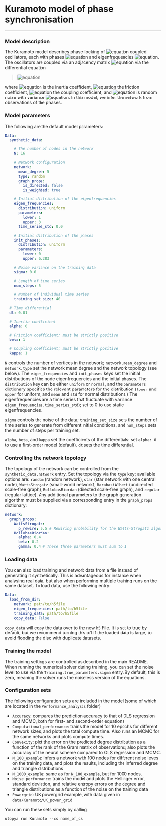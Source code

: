 # Kuramoto model of phase synchronisation

---
### Model description
The Kuramoto model describes phase-locking of ![equation](https://latex.codecogs.com/gif.image?%5Cinline%20%5Cdpi%7B110%7DN) coupled oscillators,
each with phases ![equation](https://latex.codecogs.com/gif.image?%5Cinline%20%5Cdpi%7B110%7D%5Cvarphi_i) and eigenfrequencies
![equation](https://latex.codecogs.com/gif.image?%5Cinline%20%5Cdpi%7B110%7D%5Comega_i).
The oscillators are coupled via
an adjacency matrix ![equation](https://latex.codecogs.com/gif.image?%5Cinline%20%5Cdpi%7B110%7D%5Cmathbf%7BA%7D%20=%20(a_%7Bij%7D))
via the differential equation

> ![equation](https://latex.codecogs.com/svg.image?\alpha&space;\dfrac{\mathrm{d}^2\varphi_i(t)}{\mathrm{d}t^2}&space;&plus;&space;\beta&space;\dfrac{\mathrm{d}\varphi_i(t)}{\mathrm{d}t}=\omega_i&space;&plus;&space;\kappa\sum_{j}a_{ij}\sin(\varphi_j&space;-&space;\varphi_i)&space;&plus;&space;\sigma&space;\mathrm{d}B_i)

where ![equation](https://latex.codecogs.com/gif.image?%5Cinline%20%5Cdpi%7B110%7D%5Calpha) is the inertia coefficient,
![equation](https://latex.codecogs.com/gif.image?%5Cinline%20%5Cdpi%7B110%7D%5Cbeta) the friction coefficient,
![equation](https://latex.codecogs.com/gif.image?%5Cinline%20%5Cdpi%7B110%7D%5Ckappa) the coupling coefficient,
and ![equation](https://latex.codecogs.com/gif.image?%5Cinline%20%5Cdpi%7B110%7DB_i) is random noise with variance
![equation](https://latex.codecogs.com/gif.image?%5Cinline%20%5Cdpi%7B110%7D%5Csigma).
In this model, we infer the network from observations of the phases.

### Model parameters
The following are the default model parameters:
```yaml
Data:
  synthetic_data:

    # The number of nodes in the network
    N: 16

    # Network configuration
    network:
      mean_degree: 5
      type: random
      graph_props:
        is_directed: false
        is_weighted: true

    # Initial distribution of the eigenfrequencies
    eigen_frequencies:
      distribution: uniform
      parameters:
        lower: 1
        upper: 3
      time_series_std: 0.0

    # Initial distribution of the phases
    init_phases:
      distribution: uniform
      parameters:
        lower: 0
        upper: 6.283

    # Noise variance on the training data
    sigma: 0.0

    # Length of time series
    num_steps: 5

    # Number of individual time series
    training_set_size: 40

  # Time differential
  dt: 0.01

  # Inertia coefficient
  alpha: 0

  # Friction coefficient; must be strictly positive
  beta: 1

  # Coupling coefficient; must be strictly positive
  kappa: 1

```
`N` controls the number of vertices in the network; `network.mean_degree` and
`network.type` set the network mean degree and the network topology (see below).
The `eigen_frequencies` and `init_phases` keys set the initial distributions of the
node eigenfrequencies and the initial phases. The `distribution` key can be either `uniform` or
`normal`, and the `parameters` dictionary specifies the relevant parameters for the distribution
(`lower` and `upper` for uniform, and `mean` and `std` for normal distributions.)
The eigenfrequencies are a time series that fluctuate with variance `eigen_frequencies.time_series_std`);
set to 0 to use static eigenfrequencies.

`sigma` controls the noise of the data; `training_set_size` sets the number of time series to
generate from different initial conditions, and `num_steps` sets the number of steps per training set.

`alpha`, `beta`, and `kappa` set the coefficients of the differentials: set `alpha: 0` to
use a first-order model (default). `dt` sets the time differential.

### Controlling the network topology

The topology of the network can be controlled from the `synthetic_data.network` entry.
Set the topology via the `type` key; available options are: `random` (random network),
`star` (star network with one central node), `WattsStrogatz` (small-world network),
`BarabasiAlbert` (undirected scale-free graph), `BollobasRiordan` (directed scale-free graph),
and `regular` (regular lattice). Any additional parameters to the graph generation algorithm
must be supplied via a corresponding entry in the `graph_props` dictionary:

```yaml
network:
  graph_props:
    WattsStrogatz:
      p_rewire: 0.5 # Rewiring probability for the Watts-Strogatz algorithm
    BollobasRiordan:
      alpha: 0.4
      beta: 0.2
      gamma: 0.4 # These three parameters must sum to 1
```

### Loading data
You can also load training and network data from a file instead of generating it
synthetically. This is advantageous for instance when analysing real data, but also when
performing multiple training runs on the same dataset. To load data, use the following entry:

```yaml
Data:
  load_from_dir:
    network: path/to/h5file
    eigen_frequencies: path/to/h5file
    training_data: path/to/h5file
    copy_data: False
```
`copy_data` will copy the data over to the new `h5` File. It is set to true by default, but we recommend
turning this off if the loaded data is large, to avoid flooding the disc with duplicate datasets.

### Training the model
The training settings are controlled as described in the main README. When running the numerical solver during training,
you can set the noise level to use via the ``Training.true_parameters.sigma`` entry. By default, this is
zero, meaning the solver runs the noiseless version of the equations.

### Configuration sets
The following configuration sets are included in the model (some of which are located in the `Performance_analysis` 
folder)

- `Accuracy`: compares the prediction accuracy to that of OLS regression and MCMC, both for first- and second-order
equations
- `Computational_performance`: trains the model for 10 epochs for different network sizes, and plots the total
compute time. Also runs an MCMC for the same networks and plots compute times.
- `Convexity`: plot the error on the predicted degree distribution as a function of the rank of the Gram matrix of
observations; also plots the accuracy of the neural scheme compared to OLS regression and MCMC.
- `N_100_example`: infers a network with 100 nodes for different noise leves on the training data, and plots the results,
including the inferred degree and triangle distributions
- `N_1000_example`: same as for `N_100_example`, but for 1000 nodes.
- `Noise_performance`: trains the model and plots the Hellinger error, standard deviation, and relative entropy errors
on the degree and triangle distributions as a function of the noise on the training data
- `Powergrid`: UK powergrid example, with data given in `data/Kuramoto/UK_power_grid`

You can run these sets simply by calling

```commandline
utopya run Kuramoto --cs name_of_cs
```
